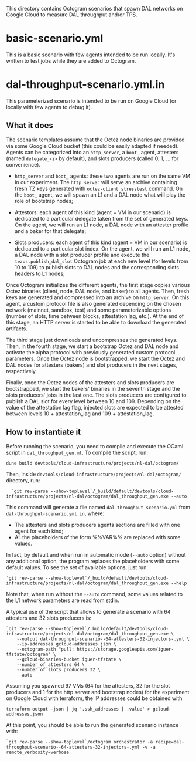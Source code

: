 This directory contains Octogram scenarios that spawn DAL networks on Google
Cloud to measure DAL throughput and/or TPS.


# basic-scenario.yml

This is a basic scenario with few agents intended to be run locally. It's
written to test jobs while they are added to Octogram.


# dal-throughput-scenario.yml.in

This parameterized scenario is intended to be run on Google Cloud (or locally
with few agents to debug it).

## What it does

The scenario templates assume that the Octez node binaries are provided via some
Google Cloud bucket (this could be easily adapted if needed). Agents can be
categorized into an `http_server`, a `boot_` agent, attesters (named
`delegate_<i>` by default), and slots producers (called 0, 1, ... <max> for
convenience).

- `http_server` and `boot_` agents: these two agents are run on the same VM in
  our experiment. The `http_server` will serve an archive containing fresh TZ
  keys generated with `octez-client stresstest` command. On the `boot_` agent,
  we will spawn an L1 and a DAL node what will play the role of bootstrap nodes;

- Attestors: each agent of this kind (agent = VM in our scenario) is dedicated
  to a particular delegate taken from the set of generated keys. On the agent,
  we will run an L1 node, a DAL node with an attester profile and a baker for
  that delegate;

- Slots producers: each agent of this kind (agent = VM in our scenario) is
  dedicated to a particular slot index. On the agent, we will run an L1 node, a
  DAL node with a slot producer profile and execute the `tezos.publish_dal_slot`
  Octogram job at each new level (for levels from 10 to 109) to publish slots to
  DAL nodes and the corresponding slots headers to L1 nodes;

Once Octogram initializes the different agents, the first stage copies various
Octez binaries (client, node, DAL node, and baker) to all agents. Then, fresh
keys are generated and compressed into an archive on `http_server`. On this
agent, a custom protocol file is also generated depending on the chosen network
(mainnet, sandbox, test) and some parameterizable options (number of slots, time
between blocks, attestation lag, etc.). At the end of this stage, an HTTP server
is started to be able to download the generated artifacts.

The third stage just downloads and uncompresses the generated keys. Then, in the
fourth stage, we start a bootstrap Octez and DAL node and activate the alpha
protocol with previously generated custom protocol parameters. Once the Octez
node is bootstrapped, we start the Octez and DAL nodes for attesters (bakers)
and slot producers in the next stages, respectively.


Finally, once the Octez nodes of the attesters and slots producers are
bootstrapped, we start the bakers' binaries in the seventh stage and the slots
producers' jobs in the last one. The slots producers are configured to publish a
DAL slot for every level between 10 and 109. Depending on the value of the
attestation lag flag, injected slots are expected to be attested between levels
10 + attestation_lag and 109 + attestation_lag.

## How to instantiate it

Before running the scenario, you need to compile and execute the OCaml script in
`dal_throughput_gen.ml`. To compile the script, run:

```shell
dune build devtools/cloud-infrastructure/projects/nl-dal/octogram/
```

Then, inside `devtools/cloud-infrastructure/projects/nl-dal/octogram/` directory, run:

```shell
  `git rev-parse --show-toplevel`/_build/default/devtools/cloud-infrastructure/projects/nl-dal/octogram/dal_throughput_gen.exe --auto
```

This command will generate a file named `dal-throughput-scenario.yml` from `dal-throughput-scenario.yml.in`, where:
- The attesters and slots producers agents sections are filled with one agent for each kind;
- All the placeholders of the form %%VAR%% are replaced with some values.

In fact, by default and when run in automatic mode (`--auto` option) without any
additional option, the program replaces the placeholders with some default
values. To see the set of available options, just run:

```shell
`git rev-parse --show-toplevel`/_build/default/devtools/cloud-infrastructure/projects/nl-dal/octogram/dal_throughput_gen.exe --help
```

Note that, when run without the `--auto` command, some values related to the L1 network parameters are read from stdin.

A typical use of the script that allows to generate a scenario with 64 attesters and 32 slots producers is:

```shell
`git rev-parse --show-toplevel`/_build/default/devtools/cloud-infrastructure/projects/nl-dal/octogram/dal_throughput_gen.exe \
    --output dal-throughput-scenario--64-attesters-32-injectors-.yml \
    --ip-addresses gcloud-addresses.json \
    --octogram-path "pull: https://storage.googleapis.com/iguer-tfstate/octogram" \
    --gcloud-binaries-bucket iguer-tfstate \
    --number_of_attesters 64 \
    --number_of_slots_producers 32 \
    --auto
```

Assuming you spawned 97 VMs (64 for the attesters, 32 for the slot producers and
1 for the http server and bootstrap nodes) for the experiment on Google Cloud
with terraform, the IP addresses could be obtained with

```shell
terraform output -json | jq '.ssh_addresses | .value' > gcloud-addresses.json
```



At this point, you should be able to run the generated scenario instance with:

```shell
`git rev-parse --show-toplevel`/octogram orchestrator -a recipe=dal-throughput-scenario--64-attesters-32-injectors-.yml -v -a remote_verbosity=verbose
```
